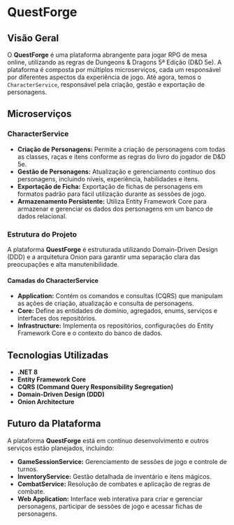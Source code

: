 # QuestForge

## Visão Geral

O **QuestForge** é uma plataforma abrangente para jogar RPG de mesa online, utilizando as regras de Dungeons & Dragons 5ª Edição (D&D 5e). A plataforma é composta por múltiplos microserviços, cada um responsável por diferentes aspectos da experiência de jogo. Até agora, temos o `CharacterService`, responsável pela criação, gestão e exportação de personagens.

## Microserviços

### CharacterService

- **Criação de Personagens:** Permite a criação de personagens com todas as classes, raças e itens conforme as regras do livro do jogador de D&D 5e.
- **Gestão de Personagens:** Atualização e gerenciamento contínuo dos personagens, incluindo níveis, experiência, habilidades e itens.
- **Exportação de Ficha:** Exportação de fichas de personagens em formatos padrão para fácil utilização durante as sessões de jogo.
- **Armazenamento Persistente:** Utiliza Entity Framework Core para armazenar e gerenciar os dados dos personagens em um banco de dados relacional.

### Estrutura do Projeto

A plataforma **QuestForge** é estruturada utilizando Domain-Driven Design (DDD) e a arquitetura Onion para garantir uma separação clara das preocupações e alta manutenibilidade.

#### Camadas do CharacterService

- **Application:** Contém os comandos e consultas (CQRS) que manipulam as ações de criação, atualização e consulta de personagens.
- **Core:** Define as entidades de domínio, agregados, enums, serviços e interfaces dos repositórios.
- **Infrastructure:** Implementa os repositórios, configurações do Entity Framework Core e o contexto do banco de dados.

## Tecnologias Utilizadas

- **.NET 8**
- **Entity Framework Core**
- **CQRS (Command Query Responsibility Segregation)**
- **Domain-Driven Design (DDD)**
- **Onion Architecture**

## Futuro da Plataforma

A plataforma **QuestForge** está em contínuo desenvolvimento e outros serviços estão planejados, incluindo:

- **GameSessionService:** Gerenciamento de sessões de jogo e controle de turnos.
- **InventoryService:** Gestão detalhada de inventário e itens mágicos.
- **CombatService:** Resolução de combates e aplicação de regras de combate.
- **Web Application:** Interface web interativa para criar e gerenciar personagens, participar de sessões de jogo e acessar fichas de personagens.
